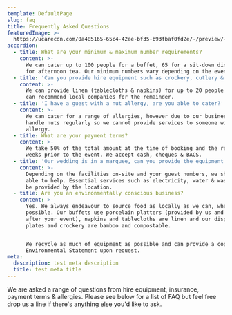```yaml
---
template: DefaultPage
slug: faq
title: Frequently Asked Questions
featuredImage: >-
  https://ucarecdn.com/0a485165-65c4-42ee-bf35-b93fbaf0fd2e/-/preview/-/rotate/270/
accordion:
  - title: What are your minimum & maximum number requirements?
    content: >-
      We can cater up to 100 people for a buffet, 65 for a sit-down dinner & 45
      for afternoon tea. Our minimum numbers vary depending on the event.
  - title: 'Can you provide hire equipment such as crockery, cutlery & linen?'
    content: >-
      We can provide linen (tablecloths & napkins) for up to 20 people and we
      can recommend local companies for the remainder. 
  - title: 'I have a guest with a nut allergy, are you able to cater?'
    content: >-
      We can cater for a range of allergies, however due to our business we
      handle nuts regularly so we cannot provide services to someone with a nut
      allergy. 
  - title: What are your payment terms?
    content: >-
      We take 50% of the total amount at the time of booking and the remainder 4
      weeks prior to the event. We accept cash, cheques & BACS. 
  - title: 'Our wedding is in a marquee, can you provide the equipment and the food?'
    content: >-
      Depending on the facilities on-site and your guest numbers, we should be
      able to help. Essential services such as electricity, water & waste must
      be provided by the location. 
  - title: Are you an environmentally conscious business?
    content: >-
      Yes. We always endeavour to source food as locally as we can, wherever
      possible. Our buffets use porcelain platters (provided by us and collected
      after your event), napkins and tablecloths are linen and our disposable
      plates and crockery are bamboo and compostable. 


      We recycle as much of equipment as possible and can provide a copy of a
      Environmental Statement upon request. 
meta:
  description: test meta description
  title: test meta title
---
```

We are asked a range of questions from hire equipment, insurance, payment terms & allergies. Please see below for a list of FAQ but feel free drop us a line if there's anything else you'd like to ask.